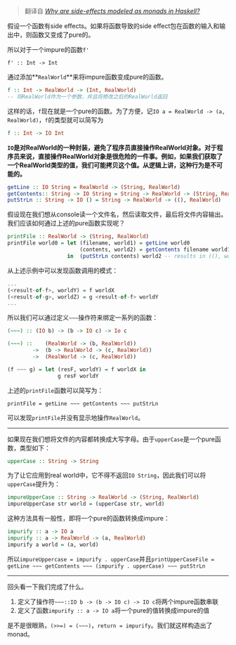 > 翻译自 *[Why are side-effects modeled as monads in Haskell?](https://stackoverflow.com/a/2488852)*

假设一个函数有side effects。如果将函数导致的side effect包在函数的输入和输出中，则函数又变成了pure的。

所以对于一个impure的函数`f'`
```hashell
f' :: Int -> Int
```

通过添加**`RealWorld`**来将impure函数变成pure的函数。

```haskell
f :: Int -> RealWorld -> (Int, RealWorld)
-- 将RealWorld作为一个参数，并且将修改之后的RealWorld返回
```

这样的话，`f`现在就是一个pure的函数。为了方便，记`IO a = RealWorld -> (a, RealWorld)`，`f`的类型就可以简写为
```haskell
f :: Int -> IO Int
```

**`IO`是对RealWorld的一种封装，避免了程序员直接操作RealWorld对象。对于程序员来说，直接操作RealWorld对象是很危险的一件事。例如，如果我们获取了一个RealWorld类型的值，我们可能拷贝这个值。从逻辑上讲，这种行为是不可能的。**

```haskell
getLine :: IO String = RealWorld -> (String, RealWorld)
getContents:: String -> IO String = String -> RealWorld -> (String, RealWorld)
putStrLn :: String -> IO () = String -> RealWorld -> ((), RealWorld)
```

假设现在我们想从console读一个文件名，然后读取文件，最后将文件内容输出。我们应该如何通过上述的pure函数实现呢？

```haskell
printFile :: RealWorld -> (String, RealWorld)
printFile world0 = let (filename, world1) = getLine world0
                       (contents, world2) = getContents filename world1
                   in  (putStrLn contents) world2 -- results in ((), world3) 
```

从上述示例中可以发现函数调用的模式：

```haskell
...
(<result-of-f>, worldY) = f worldX
(<result-of-g>, worldZ) = g <result-of-f> worldY
...
```

所以我们可以通过定义`~~~`操作符来绑定一系列的函数：
```haskell
(~~~) :: (IO b) -> (b -> IO c) -> Io c

(~~~) ::    (RealWorld -> (b, RealWorld)) 
        ->  (b -> RealWorld -> (c, RealWorld))
        ->  (RealWorld -> (c, RealWorld))

(f ~~~ g) = let (resF, worldY) = f worldX in
                g resF worldY
```

上述的`printFile`函数可以简写为：
```
printFile = getLine ~~~ getContents ~~~ putStrLn
```
可以发现`printFile`并没有显示地操作`RealWorld`。

---

如果现在我们想将文件的内容都转换成大写字母。由于`upperCase`是一个pure函数，类型如下：
```haskell
upperCase :: String -> String
```

为了让它应用到real world中，它不得不返回`IO String`，因此我们可以将`upperCase`提升为：
```haskell
impureUpperCase :: String -> RealWorld -> (String, RealWorld)
impureUpperCase str world = (upperCase str, world)
```

这种方法具有一般性，即将一个pure的函数转换成impure：
```haskell
impurify :: a -> IO a
impurify :: a -> RealWorld -> (a, RealWorld)
impurify a world = (a, world)
```

所以`impureUppercase = impurify . upperCase`并且`printUpperCaseFile = getLine ~~~ getContents ~~~ (impurify . upperCase) ~~~ putStrLn`

---

回头看一下我们完成了什么。

1. 定义了操作符`~~~::IO b -> (b -> IO c) -> IO c`将两个impure函数串联
2. 定义了函数`impurify :: a -> IO a`将一个pure的值转换成impure的值

是不是很眼熟，`(>>=) = (~~~)`，`return = impurify`。我们就这样构造出了monad。